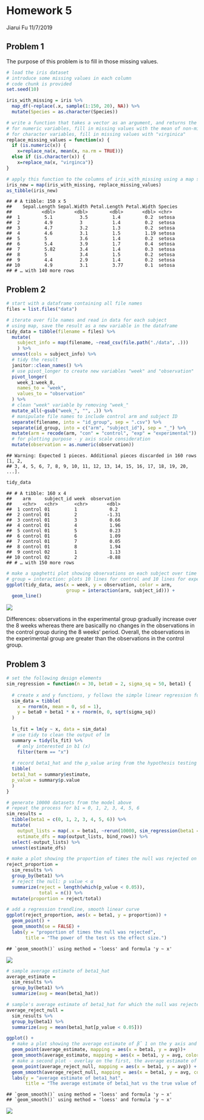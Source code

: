 Homework 5
================
Jiarui Fu
11/7/2019

## Problem 1

The purpose of this problem is to fill in those missing values.

``` r
# load the iris dataset
# introduce some missing values in each column
# code chunk is provided
set.seed(10)

iris_with_missing = iris %>% 
  map_df(~replace(.x, sample(1:150, 20), NA)) %>%
  mutate(Species = as.character(Species))

# write a function that takes a vector as an argument, and returns the resulting vector
# for numeric variables, fill in missing values with the mean of non-missing values
# for character variables, fill in missing values with "virginica"
replace_missing_values = function(x) {
  if (is.numeric(x)) {
    x=replace_na(x, mean(x, na.rm = TRUE))}
  else if (is.character(x)) {
    x=replace_na(x, "virginca")}
}

# apply this function to the columns of iris_with_missing using a map statement
iris_new = map(iris_with_missing, replace_missing_values) 
as_tibble(iris_new)
```

    ## # A tibble: 150 x 5
    ##    Sepal.Length Sepal.Width Petal.Length Petal.Width Species
    ##           <dbl>       <dbl>        <dbl>       <dbl> <chr>  
    ##  1         5.1          3.5         1.4         0.2  setosa 
    ##  2         4.9          3           1.4         0.2  setosa 
    ##  3         4.7          3.2         1.3         0.2  setosa 
    ##  4         4.6          3.1         1.5         1.19 setosa 
    ##  5         5            3.6         1.4         0.2  setosa 
    ##  6         5.4          3.9         1.7         0.4  setosa 
    ##  7         5.82         3.4         1.4         0.3  setosa 
    ##  8         5            3.4         1.5         0.2  setosa 
    ##  9         4.4          2.9         1.4         0.2  setosa 
    ## 10         4.9          3.1         3.77        0.1  setosa 
    ## # … with 140 more rows

## Problem 2

``` r
# start with a dataframe containing all file names
files = list.files("data") 

# iterate over file names and read in data for each subject
# using map, save the result as a new variable in the dataframe
tidy_data = tibble(filename = files) %>% 
  mutate(
    subject_info = map(filename, ~read_csv(file.path("./data", .)))
    ) %>% 
  unnest(cols = subject_info) %>% 
  # tidy the result
  janitor::clean_names() %>% 
  # use pivot_longer to create new variables "week" and "observation"
  pivot_longer(
    week_1:week_8,
    names_to = "week", 
    values_to = "observation"
  ) %>% 
  # clean "week" variable by removing "week_"
  mutate_all(~gsub("week_", "", .)) %>% 
  # manipulate file names to include control arm and subject ID
  separate(filename, into = "id_group", sep = ".csv") %>% 
  separate(id_group, into = c("arm", "subject_id"), sep = "_") %>% 
  mutate(arm = recode(arm, "con" = "control", "exp" = "experimental")) %>% 
  # for plotting purpose - y axis scale consideration
  mutate(observation = as.numeric(observation))
```

    ## Warning: Expected 1 pieces. Additional pieces discarded in 160 rows [1, 2,
    ## 3, 4, 5, 6, 7, 8, 9, 10, 11, 12, 13, 14, 15, 16, 17, 18, 19, 20, ...].

``` r
tidy_data
```

    ## # A tibble: 160 x 4
    ##    arm     subject_id week  observation
    ##    <chr>   <chr>      <chr>       <dbl>
    ##  1 control 01         1            0.2 
    ##  2 control 01         2           -1.31
    ##  3 control 01         3            0.66
    ##  4 control 01         4            1.96
    ##  5 control 01         5            0.23
    ##  6 control 01         6            1.09
    ##  7 control 01         7            0.05
    ##  8 control 01         8            1.94
    ##  9 control 02         1            1.13
    ## 10 control 02         2           -0.88
    ## # … with 150 more rows

``` r
# make a spaghetti plot showing observations on each subject over time
# group = interaction: plots 10 lines for control and 10 lines for experimental over 8 weeks
ggplot(tidy_data, aes(x = week, y = observation, color = arm, 
                      group = interaction(arm, subject_id))) +
  geom_line()
```

![](p8105_hw5_jf3285_files/figure-gfm/unnamed-chunk-2-1.png)<!-- -->

Differences: observations in the experimental group gradually increase
over the 8 weeks whereas there are basicallly no changes in the
observations in the control group during the 8 weeks’ period. Overall,
the observations in the experimental group are greater than the
observations in the control group.

## Problem 3

``` r
# set the following design elements
sim_regression = function(n = 30, beta0 = 2, sigma_sq = 50, beta1) {
  
  # create x and y functions, y follows the simple linear regression formula 
  sim_data = tibble(
    x = rnorm(n, mean = 0, sd = 1),
    y = beta0 + beta1 * x + rnorm(n, 0, sqrt(sigma_sq))
  )
  
  ls_fit = lm(y ~ x, data = sim_data)
  # use tidy to clean the output of lm
  summary = tidy(ls_fit) %>% 
    # only interested in b1 (x)
    filter(term == "x")
  
  # record beta1_hat and the p_value aring from the hypothesis testing in a tibble
  tibble(
  beta1_hat = summary$estimate,
  p_value = summary$p.value
  )
}

# generate 10000 datasets from the model above
# repeat the process for b1 = 0, 1, 2, 3, 4, 5, 6
sim_results = 
  tibble(beta1 = c(0, 1, 2, 3, 4, 5, 6)) %>% 
  mutate(
    output_lists = map(.x = beta1, ~rerun(10000, sim_regression(beta1 = .x))),
    estimate_dfs = map(output_lists, bind_rows)) %>% 
  select(-output_lists) %>% 
  unnest(estimate_dfs)

# make a plot showing the proportion of times the null was rejected on the y axis and the true value of β1 on the x axis
reject_proportion = 
  sim_results %>% 
  group_by(beta1) %>% 
  # reject the null: p value < α
  summarize(reject = length(which(p_value < 0.05)),
            total = n()) %>% 
  mutate(proportion = reject/total)

# add a regression trendline, smooth linear curve
ggplot(reject_proportion, aes(x = beta1, y = proportion)) + 
  geom_point() +
  geom_smooth(se = FALSE) +
  labs(y = "proportion of times the null was rejected",
       title = "The power of the test vs the effect size.")
```

    ## `geom_smooth()` using method = 'loess' and formula 'y ~ x'

![](p8105_hw5_jf3285_files/figure-gfm/unnamed-chunk-3-1.png)<!-- -->

``` r
# sample average estimate of beta1_hat
average_estimate = 
  sim_results %>% 
  group_by(beta1) %>% 
  summarize(avg = mean(beta1_hat))

# sample's average estimate of beta1_hat for which the null was rejected
average_reject_null = 
  sim_results %>% 
  group_by(beta1) %>% 
  summarize(avg = mean(beta1_hat[p_value < 0.05]))

ggplot() +
  # make a plot showing the average estimate of β̂ 1 on the y axis and the true value of β1 on the x axis
  geom_point(average_estimate, mapping = aes(x = beta1, y = avg))+
  geom_smooth(average_estimate, mapping = aes(x = beta1, y = avg, color = "sample average"), se = FALSE) +
  # make a second plot - overlay on the first, the average estimate of β̂ 1 only in samples for which the null was rejected on the y axis and the true value of β1 on the x axis
  geom_point(average_reject_null, mapping = aes(x = beta1, y = avg)) +
  geom_smooth(average_reject_null, mapping = aes(x = beta1, y = avg, color = "samples for which the null was rejected"), se = FALSE) +
  labs(y = "average estimate of beta1_hat",
       title = "The average estimate of beta1_hat vs the true value of beta1.")
```

    ## `geom_smooth()` using method = 'loess' and formula 'y ~ x'
    ## `geom_smooth()` using method = 'loess' and formula 'y ~ x'

![](p8105_hw5_jf3285_files/figure-gfm/unnamed-chunk-3-2.png)<!-- -->
